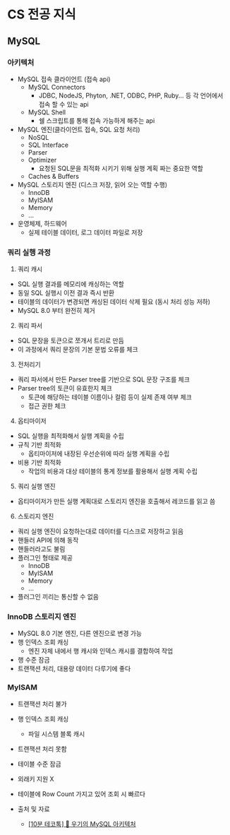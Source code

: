 # CS 전공 지식

## MySQL

### 아키텍처

- MySQL 접속 클라이언트 (접속 api)
  - MySQL Connectors
    - JDBC, NodeJS, Phyton, .NET, ODBC, PHP, Ruby... 등 각 언어에서 접속 할 수 있는 api
  - MySQL Shell
    - 쉘 스크립트를 통해 접속 가능하게 해주는 api
- MySQL 엔진(클라이언트 접속, SQL 요청 처리)
  - NoSQL
  - SQL Interface
  - Parser
  - Optimizer
    - 요청된 SQL문을 최적화 시키기 위해 실행 계획 짜는 중요한 역할
  - Caches & Buffers
- MySQL 스토리지 엔진 (디스크 저장, 읽어 오는 역할 수행)
  - InnoDB
  - MyISAM
  - Memory
  - ...
- 운영체제, 하드웨어
  - 실제 테이블 데이터, 로그 데이터 파일로 저장

### 쿼리 실행 과정

1. 쿼리 캐시

- SQL 실행 결과를 메모리에 캐싱하는 역할
- 동일 SQL 실행시 이전 결과 즉시 반환
- 테이블의 데이터가 변경되면 캐싱된 데이터 삭제 필요 (동시 처리 성능 저하)
- MySQL 8.0 부터 완전히 제거

2. 쿼리 파서

- SQL 문장을 토큰으로 쪼개서 트리로 만듬
- 이 과정에서 쿼리 문장의 기본 문법 오류를 체크

3. 전처리기

- 쿼리 파서에서 만든 Parser tree를 기반으로 SQL 문장 구조를 체크
- Parser tree의 토큰이 유효한지 체크
  - 토큰에 해당하는 테이블 이름이나 컬럼 등이 실제 존재 여부 체크
  - 접근 권한 체크

4. 옵티마이저

- SQL 실행을 최적화해서 실행 계획을 수립
- 규칙 기반 최적화
  - 옵티마이저에 내장된 우선순위에 따라 실행 계획을 수립
- 비용 기반 최적화
  - 작업의 비용과 대상 테이블의 통계 정보를 활용해서 실행 계획 수립

5. 쿼리 실행 엔진

- 옵티마이저가 만든 실행 계획대로 스토리지 엔진을 호출해서 레코드를 읽고 씀

6. 스토리지 엔진

- 쿼리 실행 엔진이 요청하는대로 데이터를 디스크로 저장하고 읽음
- 핸들러 API에 의해 동작
- 핸들러라고도 불림
- 플러그인 형태로 제공
  - InnoDB
  - MyISAM
  - Memory
  - ...
- 플러그인 끼리는 통신할 수 없음

### InnoDB 스토리지 엔진

- MySQL 8.0 기본 엔진, 다른 엔진으로 변경 가능
- 행 인덱스 조회 캐싱
  - 엔진 자체 내에서 행 캐시와 인덱스 캐시를 결합하여 작업
- 행 수준 잠금
- 트랜잭션 처리, 대용량 데이터 다루기에 좋다

### MyISAM

- 트랜잭션 처리 불가
- 행 인덱스 조회 캐싱
  - 파일 시스템 블록 캐시
- 트랜잭션 처리 못함
- 테이블 수준 잠금
- 외래키 지원 X
- 테이블에 Row Count 가지고 있어 조회 시 빠르다

- 출처 및 자료
  - [[10분 테코톡] 🔫 우기의 MySQL 아키텍처](https://www.youtube.com/watch?v=vQFGBZemJLQ)
